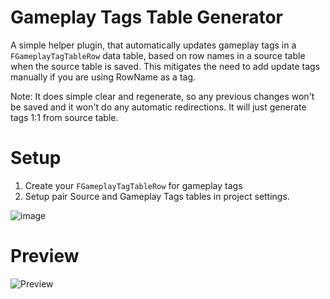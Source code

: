 # Gameplay Tags Table Generator
A simple helper plugin, that automatically updates gameplay tags in a `FGameplayTagTableRow` data table, based on row names in a source table when the source table is saved.
This mitigates the need to add update tags manually if you are using RowName as a tag.

Note: It does simple clear and regenerate, so any previous changes won't be saved and it won't do any automatic redirections. It will just generate tags 1:1 from source table.

# Setup
1. Create your `FGameplayTagTableRow` for gameplay tags
2. Setup pair Source and Gameplay Tags tables in project settings.

![image](https://github.com/Mahoukyou/GameplayTagsTableGenerator/assets/10081294/7ed696ec-c4a6-4781-9de2-b4012e106847)

# Preview
![Preview](https://github.com/Mahoukyou/GameplayTagsTableGenerator/assets/10081294/90d7522f-11f8-46bf-9069-ac62104cafa0)
